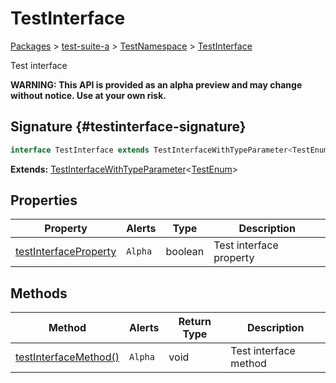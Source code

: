 # TestInterface

[Packages](./) &gt; [test-suite-a](./test-suite-a/) &gt; [TestNamespace](./test-suite-a/testnamespace-namespace/) &gt; [TestInterface](./test-suite-a/testnamespace-namespace/testinterface-interface/)

Test interface

**WARNING: This API is provided as an alpha preview and may change without notice. Use at your own risk.**

## Signature {#testinterface-signature}

```typescript
interface TestInterface extends TestInterfaceWithTypeParameter<TestEnum>
```

**Extends:** [TestInterfaceWithTypeParameter](./test-suite-a/testinterfacewithtypeparameter-interface/)&lt;[TestEnum](./test-suite-a/testnamespace-namespace/testenum-enum/)&gt;

## Properties

| Property | Alerts | Type | Description |
| --- | --- | --- | --- |
| [testInterfaceProperty](./test-suite-a/testnamespace-namespace/testinterface-interface/testinterfaceproperty-propertysignature) | `Alpha` | boolean | Test interface property |

## Methods

| Method | Alerts | Return Type | Description |
| --- | --- | --- | --- |
| [testInterfaceMethod()](./test-suite-a/testnamespace-namespace/testinterface-interface/testinterfacemethod-methodsignature) | `Alpha` | void | Test interface method |
